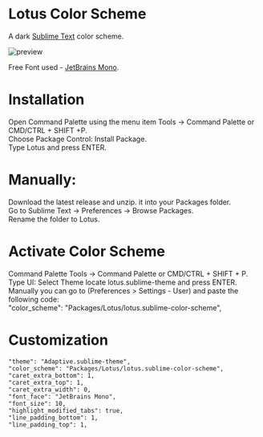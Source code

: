 # Lotus Color Scheme

A dark [Sublime Text](https://www.sublimetext.com) color scheme. 

![preview](../main/docs/view.png)

Free Font used - [JetBrains Mono](https://www.jetbrains.com/lp/mono/).

# Installation

Open Command Palette using the menu item Tools → Command Palette or CMD/CTRL + SHIFT +P.\
Choose Package Control: Install Package.\
Type Lotus and press ENTER.

# Manually:

Download the latest release and unzip. it into your Packages folder.\
Go to Sublime Text → Preferences → Browse Packages.\
Rename the folder to Lotus.

# Activate Color Scheme

Command Palette Tools → Command Palette or CMD/CTRL + SHIFT + P.\
Type UI: Select Theme locate lotus.sublime-theme and press ENTER.\
Manually you can go to (Preferences > Settings - User) and paste the following code:\
"color_scheme": "Packages/Lotus/lotus.sublime-color-scheme",

# Customization

	"theme": "Adaptive.sublime-theme",
	"color_scheme": "Packages/Lotus/lotus.sublime-color-scheme",	
	"caret_extra_bottom": 1,
	"caret_extra_top": 1,
	"caret_extra_width": 0,	
	"font_face": "JetBrains Mono",
	"font_size": 10,	
	"highlight_modified_tabs": true,
	"line_padding_bottom": 1,
	"line_padding_top": 1,
	
